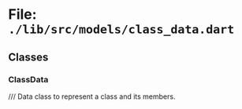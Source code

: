 # File: `./lib/src/models/class_data.dart`

## Classes

### ClassData

/// Data class to represent a class and its members.



